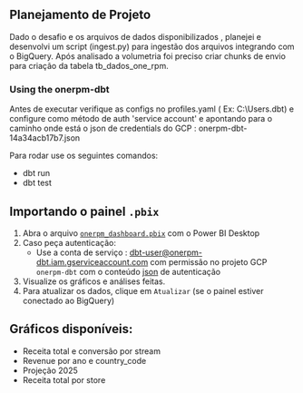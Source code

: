 
## Planejamento de Projeto

 Dado o desafio e os arquivos de dados disponibilizados , planejei e desenvolvi um script (ingest.py) para ingestão dos arquivos integrando com o BigQuery. Após analisado a volumetria foi preciso criar chunks de envio para criação da tabela tb_dados_one_rpm. 



### Using the onerpm-dbt

Antes de executar verifique as configs no profiles.yaml ( Ex: C:\Users\.dbt) e configure como método de auth 'service account' e apontando para o caminho onde está o json de credentials do GCP : onerpm-dbt-14a34acb17b7.json


Para rodar use os seguintes comandos:
- dbt run
- dbt test



## Importando o painel `.pbix`

1. Abra o arquivo [`onerpm_dashboard.pbix`](https://drive.google.com/file/d/1s41FAt5QrvNeeFOrW8Qi4il6q-1KMiqJ/view?usp=sharing) com o Power BI Desktop
2. Caso peça autenticação:
   - Use a conta de serviço : dbt-user@onerpm-dbt.iam.gserviceaccount.com com permissão no projeto GCP `onerpm-dbt` com o conteúdo [json](https://drive.google.com/file/d/121a6oCi6M4siwQlFPOoPalLxEgWbZHAl/view?usp=sharing) de autenticação
3. Visualize os gráficos e análises feitas.
4. Para atualizar os dados, clique em `Atualizar` (se o painel estiver conectado ao BigQuery)


## Gráficos disponíveis:


* Receita total e conversão por stream
* Revenue por ano e country_code
* Projeção 2025
* Receita total por store




